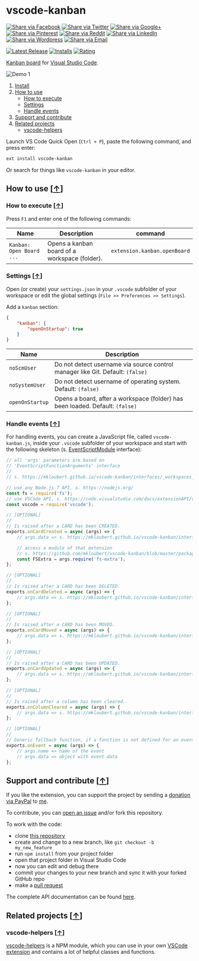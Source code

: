 # vscode-kanban

[![Share via Facebook](https://raw.githubusercontent.com/mkloubert/vscode-kanban/master/img/share/Facebook.png)](https://www.facebook.com/sharer/sharer.php?u=https%3A%2F%2Fmarketplace.visualstudio.com%2Fitems%3FitemName%3Dmkloubert.vscode-kanban&quote=VSCode%20Kanban) [![Share via Twitter](https://raw.githubusercontent.com/mkloubert/vscode-kanban/master/img/share/Twitter.png)](https://twitter.com/intent/tweet?source=https%3A%2F%2Fmarketplace.visualstudio.com%2Fitems%3FitemName%3Dmkloubert.vscode-kanban&text=VSCode%20Kanban:%20https%3A%2F%2Fmarketplace.visualstudio.com%2Fitems%3FitemName%3Dmkloubert.vscode-kanban&via=mjkloubert) [![Share via Google+](https://raw.githubusercontent.com/mkloubert/vscode-kanban/master/img/share/Google+.png)](https://plus.google.com/share?url=https%3A%2F%2Fmarketplace.visualstudio.com%2Fitems%3FitemName%3Dmkloubert.vscode-kanban) [![Share via Pinterest](https://raw.githubusercontent.com/mkloubert/vscode-kanban/master/img/share/Pinterest.png)](http://pinterest.com/pin/create/button/?url=https%3A%2F%2Fmarketplace.visualstudio.com%2Fitems%3FitemName%3Dmkloubert.vscode-kanban&description=Visual%20Studio%20Code%20extension%2C%20which%20receives%20and%20shows%20git%20events%20from%20webhooks.) [![Share via Reddit](https://raw.githubusercontent.com/mkloubert/vscode-kanban/master/img/share/Reddit.png)](http://www.reddit.com/submit?url=https%3A%2F%2Fmarketplace.visualstudio.com%2Fitems%3FitemName%3Dmkloubert.vscode-kanban&title=VSCode%20Kanban) [![Share via LinkedIn](https://raw.githubusercontent.com/mkloubert/vscode-kanban/master/img/share/LinkedIn.png)](http://www.linkedin.com/shareArticle?mini=true&url=https%3A%2F%2Fmarketplace.visualstudio.com%2Fitems%3FitemName%3Dmkloubert.vscode-kanban&title=VSCode%20Kanban&summary=Visual%20Studio%20Code%20extension%2C%20which%20receives%20and%20shows%20git%20events%20from%20webhooks.&source=https%3A%2F%2Fmarketplace.visualstudio.com%2Fitems%3FitemName%3Dmkloubert.vscode-kanban) [![Share via Wordpress](https://raw.githubusercontent.com/mkloubert/vscode-kanban/master/img/share/Wordpress.png)](http://wordpress.com/press-this.php?u=https%3A%2F%2Fmarketplace.visualstudio.com%2Fitems%3FitemName%3Dmkloubert.vscode-kanban&quote=VSCode%20Kanban&s=Visual%20Studio%20Code%20extension%2C%20which%20receives%20and%20shows%20git%20events%20from%20webhooks.) [![Share via Email](https://raw.githubusercontent.com/mkloubert/vscode-kanban/master/img/share/Email.png)](mailto:?subject=VSCode%20Kanban&body=Visual%20Studio%20Code%20extension%2C%20which%20receives%20and%20shows%20git%20events%20from%20webhooks.:%20https%3A%2F%2Fmarketplace.visualstudio.com%2Fitems%3FitemName%3Dmkloubert.vscode-kanban)


[![Latest Release](https://vsmarketplacebadge.apphb.com/version-short/mkloubert.vscode-kanban.svg)](https://marketplace.visualstudio.com/items?itemName=mkloubert.vscode-kanban)
[![Installs](https://vsmarketplacebadge.apphb.com/installs/mkloubert.vscode-kanban.svg)](https://marketplace.visualstudio.com/items?itemName=mkloubert.vscode-kanban)
[![Rating](https://vsmarketplacebadge.apphb.com/rating-short/mkloubert.vscode-kanban.svg)](https://marketplace.visualstudio.com/items?itemName=mkloubert.vscode-kanban#review-details)

[Kanban board](https://en.wikipedia.org/wiki/Kanban_board) for [Visual Studio Code](https://code.visualstudio.com/).

![Demo 1](https://raw.githubusercontent.com/mkloubert/vscode-kanban/master/img/demo1.gif)

1. [Install](#install-)
2. [How to use](#how-to-use-)
   * [How to execute](#how-to-execute-)
   * [Settings](#settings-)
   * [Handle events](#handle-events-)
3. [Support and contribute](#support-and-contribute-)
4. [Related projects](#related-projects-)
   * [vscode-helpers](#vscode-helpers-)

Launch VS Code Quick Open (`Ctrl + P`), paste the following command, and press enter:

```bash
ext install vscode-kanban
```

Or search for things like `vscode-kanban` in your editor.

## How to use [[&uarr;](#table-of-contents)]

### How to execute [[&uarr;](#how-to-use-)]

Press `F1` and enter one of the following commands:

| Name | Description | command |
| ---- | --------- | --------- |
| `Kanban: Open Board ...` | Opens a kanban board of a workspace (folder). | `extension.kanban.openBoard` |

### Settings [[&uarr;](#how-to-use-)]

Open (or create) your `settings.json` in your `.vscode` subfolder of your workspace or edit the global settings (`File >> Preferences >> Settings`).

Add a `kanban` section:

```json
{
    "kanban": {
        "openOnStartup": true
    }
}
```

| Name | Description |
| ---- | --------- |
| `noScmUser` | Do not detect username via source control manager like Git. Default: `(false)` |
| `noSystemUser` | Do not detect username of operating system. Default: `(false)` |
| `openOnStartup` | Opens a board, after a workspace (folder) has been loaded. Default: `(false)` |

### Handle events [[&uarr;](#how-to-use-)]

For handling events, you can create a JavaScript file, called `vscode-kanban.js`, inside your `.vscode` subfolder of your workspace and start with the following skeleton (s. [EventScriptModule](https://mkloubert.github.io/vscode-kanban/interfaces/_workspaces_.eventscriptmodule.html) interface):

```javascript
// all 'args' parameters are based on
// 'EventScriptFunctionArguments' interface
// 
// s. https://mkloubert.github.io/vscode-kanban/interfaces/_workspaces_.eventscriptfunctionarguments.html

// use any Node.js 7 API, s. https://nodejs.org/
const fs = require('fs');
// use VSCode API, s. https://code.visualstudio.com/docs/extensionAPI/vscode-api
const vscode = require('vscode');

// [OPTIONAL]
// 
// Is raised after a CARD has been CREATED.
exports.onCardCreated = async (args) => {
    // args.data => s. https://mkloubert.github.io/vscode-kanban/interfaces/_boards_.cardcreatedeventdata.html

    // access a module of that extension
    // s. https://github.com/mkloubert/vscode-kanban/blob/master/package.json
    const FSExtra = args.require('fs-extra');
};

// [OPTIONAL]
// 
// Is raised after a CARD has been DELETED.
exports.onCardDeleted = async (args) => {
    // args.data => s. https://mkloubert.github.io/vscode-kanban/interfaces/_boards_.carddeletedeventdata.html
};

// [OPTIONAL]
// 
// Is raised after a CARD has been MOVED.
exports.onCardMoved = async (args) => {
    // args.data => s. https://mkloubert.github.io/vscode-kanban/interfaces/_boards_.cardmovedeventdata.html
};

// [OPTIONAL]
// 
// Is raised after a CARD has been UPDATED.
exports.onCardUpdated = async (args) => {
    // args.data => s. https://mkloubert.github.io/vscode-kanban/interfaces/_boards_.cardupdatedeventdata.html
};

// [OPTIONAL]
// 
// Is raised after a column has been cleared.
exports.onColumnCleared = async (args) => {
    // args.data => s. https://mkloubert.github.io/vscode-kanban/interfaces/_boards_.columnclearedeventdata.html
};

// [OPTIONAL]
// 
// Generic fallback function, if a function is not defined for an event.
exports.onEvent = async (args) => {
    // args.name => name of the event
    // args.data => object with event data  
};
```

## Support and contribute [[&uarr;](#table-of-contents)]

If you like the extension, you can support the project by sending a [donation via PayPal](https://paypal.me/MarcelKloubert) to [me](https://github.com/mkloubert).

To contribute, you can [open an issue](https://github.com/mkloubert/vscode-kanban/issues) and/or fork this repository.

To work with the code:

* clone [this repository](https://github.com/mkloubert/vscode-kanban)
* create and change to a new branch, like `git checkout -b my_new_feature`
* run `npm install` from your project folder
* open that project folder in Visual Studio Code
* now you can edit and debug there
* commit your changes to your new branch and sync it with your forked GitHub repo
* make a [pull request](https://github.com/mkloubert/vscode-kanban/pulls)

The complete API documentation can be found [here](https://mkloubert.github.io/vscode-kanban/).

## Related projects [[&uarr;](#table-of-contents)]

### vscode-helpers [[&uarr;](#related-projects-)]

[vscode-helpers](https://github.com/mkloubert/vscode-helpers) is a NPM module, which you can use in your own [VSCode extension](https://code.visualstudio.com/docs/extensions/overview) and contains a lot of helpful classes and functions.
